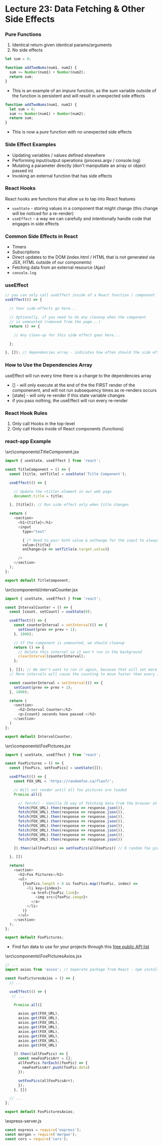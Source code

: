 # Lecture 23: Data Fetching & Other Side Effects

### Pure Functions
1. Identical return given identical params/arguments
2. No side effects

```js
let sum = 0;

function addTwoNums(num1, num2) {
  sum += Number(num1) + Number(num2);
  return sum;
}
```
* This is an example of an *impure* function, as the sum variable outside of the function is persistent and will result in unexpected side effects

```js
function addTwoNums(num1, num2) {
  let sum = 0;
  sum += Number(num1) + Number(num2);
  return sum;
}
```
* This is now a *pure* function with no unexpected side effects

### Side Effect Examples
* Updating variables / values defined elsewhere
* Performing input/output operations (process.argv / console.log)
* Mutating a parameter directly (don't maniputlate an array or object passed in)
* Invoking an external function that has side effects

### React Hooks
React hooks are functions that allow us to tap into React features
* `useState` - storing values in a component that might change (this change will be noticed for a re-render)
* `useEffect` - a way we can carefully and intentionally handle code that engages in side effects

### Common Side Effects in React
* Timers
* Subscriptions
* Direct updates to the DOM (index.html / HTML that is not generated via JSX, HTML outside of our components)
* Fetching data from an external resource (Ajax)
* `console.log`

### useEffect
```js
// you can only call useEffect inside of a React function / component
useEffect(() => {

  // Your side-effects go here...

  // Optionally, if you need to do any cleanup when the component
  // is unmounted (removed from the page...)
  return () => {

    // Any clean-up for this side effect goes here...

  };

}, []); // dependencies array - indicates how often should the side effect run
```

### How to Use the Dependencies Array
useEffect will run every time there is a change to the dependencies array
* [] - will only execute at the end of the the FIRST render of the componenent, and will not run subsequency times as re-renders occurs
* [state] - will only re-render if this state variable changes
* if you pass nothing, the useEffect will run every re-render

### React Hook Rules
1. Only call Hooks in the top-level
2. Only call Hooks inside of React components (functions)

### react-app Example
\src\components\TitleComponent.jsx
```js
import { useState, useEffect } from 'react';

const TitleComponent = () => {
  const [title, setTitle] = useState('Title Component');

  useEffect(() => {

    // Update the <title> element in our web page
    document.title = title;

  }, [title]); // Run side effect only when title changes

  return (
    <section>
      <h1>{title}</h1>
      <input
        type="text"

        { /* Need to pair both value & onChange for the input to always have the latest state */ }
        value={title}
        onChange={e => setTitle(e.target.value)}

      />
    </section>
  );
};

export default TitleComponent;
```

\src\components\IntervalCounter.jsx
```js
import { useState, useEffect } from 'react';

const IntervalCounter = () => {
  const [count, setCount] = useState(0);

  useEffect(() => {
    const counterInterval = setInterval(() => {
      setCount(prev => prev + 1);
    }, 1000);

    // If the component is unmounted, we should cleanup
    return () => {
      // Delete this interval so it won't run in the background
      clearInterval(counterInterval);
    };

  }, []); // We don't want to run it again, because that will set more than one interval
  // More intervals will cause the counting to move faster than every 1 second!

  const counterInterval = setInterval(() => {
    setCount(prev => prev + 1);
  }, 1000);

  return (
    <section>
      <h2>Interval Counter</h2>
      <p>{count} seconds have passed.</h2>
    </section>
  )
};

export default IntervalCounter;
```

\src\components\FoxPictures.jsx
```js
import { useState, useEffect } from 'react';

const FoxPictures = () => {
  const [foxPics, setFoxPics] = useState([]);

  useEffect(() => {
    const FOX_URL = 'https://randomfox.ca/floof/';

    // Will not render until all fox pictures are loaded
    Promise.all([

      // fetch() - Vanilla JS way of fetching data from the browser at a particular URL
      fetch(FOX_URL).then(response => response.json()),
      fetch(FOX_URL).then(response => response.json()),
      fetch(FOX_URL).then(response => response.json()),
      fetch(FOX_URL).then(response => response.json()),
      fetch(FOX_URL).then(response => response.json()),
      fetch(FOX_URL).then(response => response.json()),
      fetch(FOX_URL).then(response => response.json()),
      fetch(FOX_URL).then(response => response.json())

    ]).then((allFoxPics) => setFoxPics(allFoxPics)) // 8 random fox pics are now set

  }, [])

  return(
    <section>
      <h2>Fox Pictures</h2>
      <ul>
        {foxPics.length > 0 && foxPics.map((foxPic, index) => 
          <li key={index}>
            <a href={foxPic.link}>
              <img src={foxPic.image}>
            </a>
          </li>
        )}
      </ul>
    </section>
  );
};

export default FoxPictures;
```
* Find fun data to use for your projects through this [free public API list](https://github.com/public-api-lists/public-api-lists)


\src\components\FoxPicturesAxios.jsx
```js
// ...
import axios from 'axios'; // Seperate package from React - npm install axios

const FoxPicturesAxios = () => {
  // ...

  useEffect(() => {
   // ...

    Promise.all([

      axios.get(FOX_URL),
      axios.get(FOX_URL),
      axios.get(FOX_URL),
      axios.get(FOX_URL),
      axios.get(FOX_URL),
      axios.get(FOX_URL),
      axios.get(FOX_URL),
      axios.get(FOX_URL)

    ]).then((allFoxPics) => {
      const newFoxPicsArr = [];
      allFoxPics.forEach((foxPic) => {
        newFoxPicsArr.push(foxPic.data)
      });

      setFoxPics(allFoxPicsArr); 
      });
    }, [])

  // ...
};

export default FoxPicturesAxios;
```

\express-server.js
```js
const express = require('express');
const morgan = require('morgan');
const cors = require('cors');
```